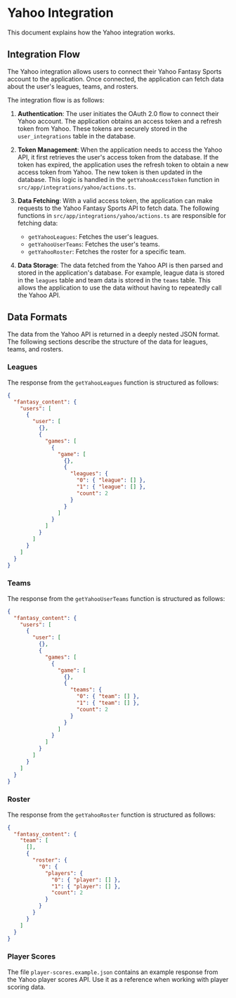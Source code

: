 # Yahoo Integration

This document explains how the Yahoo integration works.

## Integration Flow

The Yahoo integration allows users to connect their Yahoo Fantasy Sports account to the application. Once connected, the application can fetch data about the user's leagues, teams, and rosters.

The integration flow is as follows:

1.  **Authentication**: The user initiates the OAuth 2.0 flow to connect their Yahoo account. The application obtains an access token and a refresh token from Yahoo. These tokens are securely stored in the `user_integrations` table in the database.

2.  **Token Management**: When the application needs to access the Yahoo API, it first retrieves the user's access token from the database. If the token has expired, the application uses the refresh token to obtain a new access token from Yahoo. The new token is then updated in the database. This logic is handled in the `getYahooAccessToken` function in `src/app/integrations/yahoo/actions.ts`.

3.  **Data Fetching**: With a valid access token, the application can make requests to the Yahoo Fantasy Sports API to fetch data. The following functions in `src/app/integrations/yahoo/actions.ts` are responsible for fetching data:
    *   `getYahooLeagues`: Fetches the user's leagues.
    *   `getYahooUserTeams`: Fetches the user's teams.
    *   `getYahooRoster`: Fetches the roster for a specific team.

4.  **Data Storage**: The data fetched from the Yahoo API is then parsed and stored in the application's database. For example, league data is stored in the `leagues` table and team data is stored in the `teams` table. This allows the application to use the data without having to repeatedly call the Yahoo API.

## Data Formats

The data from the Yahoo API is returned in a deeply nested JSON format. The following sections describe the structure of the data for leagues, teams, and rosters.

### Leagues

The response from the `getYahooLeagues` function is structured as follows:

```json
{
  "fantasy_content": {
    "users": [
      {
        "user": [
          {},
          {
            "games": [
              {
                "game": [
                  {},
                  {
                    "leagues": {
                      "0": { "league": [] },
                      "1": { "league": [] },
                      "count": 2
                    }
                  }
                ]
              }
            ]
          }
        ]
      }
    ]
  }
}
```

### Teams

The response from the `getYahooUserTeams` function is structured as follows:

```json
{
  "fantasy_content": {
    "users": [
      {
        "user": [
          {},
          {
            "games": [
              {
                "game": [
                  {},
                  {
                    "teams": {
                      "0": { "team": [] },
                      "1": { "team": [] },
                      "count": 2
                    }
                  }
                ]
              }
            ]
          }
        ]
      }
    ]
  }
}
```

### Roster

The response from the `getYahooRoster` function is structured as follows:

```json
{
  "fantasy_content": {
    "team": [
      [],
      {
        "roster": {
          "0": {
            "players": {
              "0": { "player": [] },
              "1": { "player": [] },
              "count": 2
            }
          }
        }
      }
    ]
  }
}
```

### Player Scores

The file `player-scores.example.json` contains an example response from the Yahoo player scores API. Use it as a reference when working with player scoring data.
